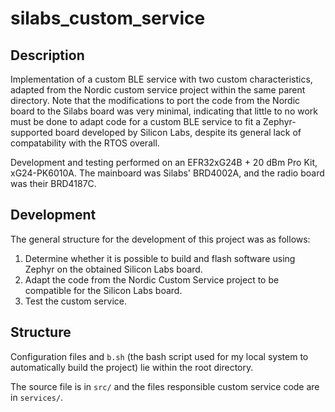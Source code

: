
# silabs_custom_service

## Description
Implementation of a custom BLE service with two custom characteristics, adapted from the Nordic custom service project within the same parent directory. Note that the modifications to port the code from the Nordic board to the Silabs board was very minimal, indicating that little to no work must be done to adapt code for a custom BLE service to fit a Zephyr-supported board developed by Silicon Labs, despite its general lack of compatability with the RTOS overall.

Development and testing performed on an EFR32xG24B + 20 dBm Pro Kit, xG24-PK6010A. The mainboard was Silabs' BRD4002A, and the radio board was their BRD4187C.

## Development
The general structure for the development of this project was as follows:
1. Determine whether it is possible to build and flash software using Zephyr on the obtained Silicon Labs board.
2. Adapt the code from the Nordic Custom Service project to be compatible for the Silicon Labs board.
3. Test the custom service.

## Structure
Configuration files and `b.sh` (the bash script used for my local system to automatically build the project) lie within the root directory. 

The source file is in `src/` and the files responsible custom service code are in `services/`.
